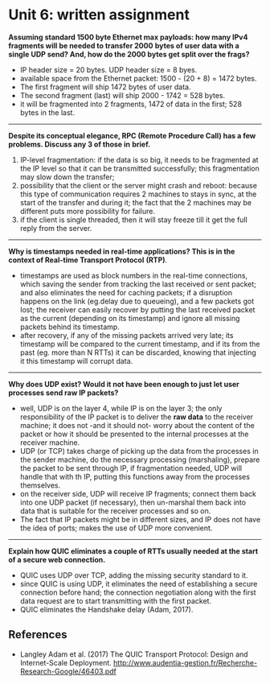 # Unit 6: written assignment

**Assuming standard 1500 byte Ethernet max payloads: how many IPv4 fragments will be needed to transfer 2000**
**bytes of user data with a single UDP send? And, how do the 2000 bytes get split over the frags?**

- IP header size = 20 bytes. UDP header size = 8 byes.
- available space from the Ethernet packet: 1500 - (20 + 8) = 1472 bytes.
- The first fragment will ship 1472 bytes of user data.
- The second fragment (last) will ship 2000 - 1742 = 528 bytes.
- it will be fragmented into 2 fragments, 1472 of data in the first; 528 bytes in the last.

---

**Despite its conceptual elegance, RPC (Remote Procedure Call) has a few problems. Discuss any 3 of those in**
**brief.**

1. IP-level fragmentation: if the data is so big, it needs to be fragmented at the IP level so that it can be
   transmitted successfully; this fragmentation may slow down the transfer;
2. possibility that the client or the server might crash and reboot: because this type of communication requires
   2 machines to stays in sync, at the start of the transfer and during it; the fact that the 2 machines may be
   different puts more possibility for failure.
3. if the client is single threaded, then it will stay freeze till it get the full reply from the server.

---

**Why is timestamps needed in real-time applications? This is in the context of Real-time Transport Protocol**
**(RTP)**.

- timestamps are used as block numbers in the real-time connections, which saving the sender from tracking the
  last received or sent packet; and also eliminates the need for caching packets; if a disruption happens on the
  link (eg.delay due to queueing), and a few packets got lost; the receiver can easily recover by putting the
  last received packet as the current (depending on its timestamp) and ignore all missing packets behind its
  timestamp.
- after recovery, if any of the missing packets arrived very late; its timestamp will be compared to the current
  timestamp, and if its from the past (eg. more than N RTTs) it can be discarded, knowing that injecting it this
  timestamp will corrupt data.

---

**Why does UDP exist? Would it not have been enough to just let user processes send raw IP packets?**

- well, UDP is on the layer 4, while IP is on the layer 3; the only responsibility of the IP packet is to
  deliver the **raw data** to the receiver machine; it does not -and it should not- worry about the content of
  the packet or how it should be presented to the internal processes at the receiver machine.
- UDP (or TCP) takes charge of picking up the data from the processes in the sender machine, do the necessary
  processing (marshaling), prepare the packet to be sent through IP, if fragmentation needed, UDP will handle
  that with th IP, putting this functions away from the processes themselves.
- on the receiver side, UDP will receive IP fragments; connect them back into one UDP packet (if necessary),
  then un-marshal them back into data that is suitable for the receiver processes and so on.
- The fact that IP packets might be in different sizes, and IP does not have the idea of ports; makes the use of
  UDP more convenient.

---

**Explain how QUIC eliminates a couple of RTTs usually needed at the start of a secure web connection.**

- QUIC uses UDP over TCP, adding the missing security standard to it.
- since QUIC is using UDP, it eliminates the need of establishing a secure connection before hand; the
  connection negotiation along with the first data request are to start transmitting with the first packet.
- QUIC eliminates the Handshake delay (Adam, 2017).

## References

- Langley Adam et al. (2017) The QUIC Transport Protocol: Design and Internet-Scale Deployment.
  http://www.audentia-gestion.fr/Recherche-Research-Google/46403.pdf
